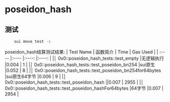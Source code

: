 # poseidon_hash

## 测试
```bash
    sui move test -s
```
poseidon_hash结算测试结果:
|    Test Name      | 函数简介  | Time   | Gas Used |
| :----            |:----     |:----:   |:----: |
|│ 0x0::poseidon_hash_tests::test_empty                       |无逻辑执行     |0.004  |  1    |
|│ 0x0::poseidon_hash_tests::test_poseidon_bn254              |sui原生     |0.052   |  8    |
|│ 0x0::poseidon_hash_tests::test_poseidon_bn254for64bytes    |sui原生64字节     |0.006     |  9    |
|│ 0x0::poseidon_hash_tests::test_poseidon_hash               ||0.007   |  2955    |
|│ 0x0::poseidon_hash_tests::test_poseidon_hashFor64bytes     |64字节     |0.007   |  2954    |
